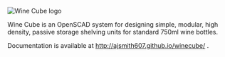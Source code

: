 
![Wine Cube logo](/docs/assets/img/wine-cube.svg)

Wine Cube is an OpenSCAD system for designing simple, modular, high density, passive storage shelving units for standard 750ml wine bottles.

Documentation is available at http://ajsmith607.github.io/winecube/ .

